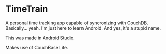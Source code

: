 TimeTrain
=========
A personal time tracking app capable of syncronizing with CouchDB.
Basically... yeah. I'm just here to learn Android. And yes, it's
a stupid name.

This was made in Android Studio.

Makes use of CouchBase Lite.
